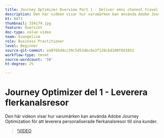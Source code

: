 ```yaml
---
title: Journey Optimizer Overview Part 1 - Deliver omni channel travel
description: Den här videon visar hur varumärken kan använda Adobe Journey Optimization för att leverera personaliserade flerkanalsresor till sina kunder.
kt: 8071
thumbnail: 334174.jpg
feature: Översikt
doc-type: value video
team: Evangelism
role: Business Practitioner
level: Beginner
source-git-commit: ea9765d4cc39c5d5346c0a3f120c6d109f8d1052
workflow-type: tm+mt
source-wordcount: '50'
ht-degree: 2%

---
```



# Journey Optimizer del 1 - Leverera flerkanalsresor

Den här videon visar hur varumärken kan använda Adobe Journey Optimization för att leverera personaliserade flerkanalsresor till sina kunder.

>[!VIDEO](https://video.tv.adobe.com/v/334174?quality=12)
